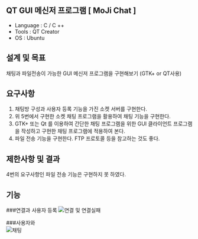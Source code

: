 ## QT GUI 메신저 프로그램 [ MoJi Chat ]
 + Language : C / C ++
 + Tools : QT Creator
 + OS : Ubuntu

설계 및 목표
---
채팅과 파일전송이 가능한 GUI 메신저 프로그램을 구현해보기 (GTK+ or QT사용)

 요구사항
------
1. 채팅방 구성과 사용자 등록 기능을 가진 소켓 서버를 구현한다.
2. 위 5번에서 구현한 소켓 채팅 프로그램을 활용하여 채팅 기능을 구현한다.
3. GTK+ 또는 Qt 를 이용하여 간단한 채팅 프로그램을 위한 GUI 클라이언트 프로그램을 작성하고 구현한 채팅 프로그램에 적용하여 본다.
4. 파일 전송 기능을 구현한다. FTP 프로토콜 등을 참고하는 것도 좋다.

제한사항 및 결과
----
4번의 요구사항인 파일 전송 기능은 구현하지 못 하였다.

## 기능 
###연결과 사용자 등록
![연결 및 연결실패](https://user-images.githubusercontent.com/66328790/196455395-c449d51f-614c-4577-998c-0bb4a488a7bf.PNG)

###사용자와  
![채팅](https://user-images.githubusercontent.com/66328790/196455824-434479a5-b2e3-4a85-a161-2fbd4a907c79.png)
